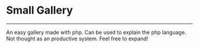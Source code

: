 # Small Gallery
____
An easy gallery made with php. Can be used to explain the php language. Not thought as an productive system. Feel free to expand! 
